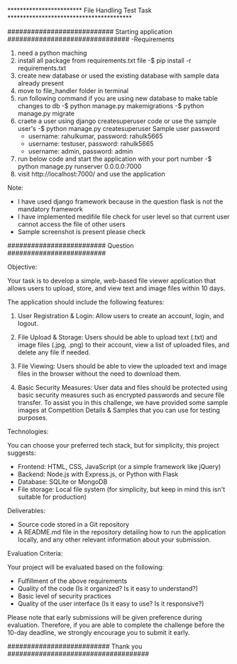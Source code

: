************************ File Handling Test Task ****************************************

########################### Starting application ############################### 
-Requirements
1) need a python maching
2) install all package from requirements.txt file 
    -$ pip install -r requirements.txt
3) create new database or used the existing database with sample data already present
4) move to file_handler folder in terminal
5) run following command if you are using new database to make table changes to db
    -$ python manage.py makemigrations
    -$ python manage.py migrate
6) craete a user using django createsuperuser code or use the sample user's
    -$ python manage.py createsuperuser
    Sample user password
    - username: rahulkumar, password: rahulk5665
    - username: testuser, password: rahulk5665
    - username: admin, password: admin
7) run below code and start the application with your port number
    -$ python manage.py runserver 0.0.0.0:7000
8) visit http://localhost:7000/ and use the application

Note: 
- I have used django framework because in the question flask is not the mandatory framework
- I have implemented medifile file check for user level so that current user cannot access the file of other users
- Sample screenshot is present please check

######################### Question #########################

Objective:

Your task is to develop a simple, web-based file viewer application that allows users to upload, store, and view text and image files within 10 days.

The application should include the following features:

1. User Registration & Login: Allow users to create an account, login, and logout.

2. File Upload & Storage: Users should be able to upload text (.txt) and image files (.jpg, .png) to their account, view a list of uploaded files, and delete any file if needed.

3. File Viewing: Users should be able to view the uploaded text and image files in the browser without the need to download them.

4. Basic Security Measures: User data and files should be protected using basic security measures such as encrypted passwords and secure file transfer.
To assist you in this challenge, we have provided some sample images at Competition Details & Samples that you can use for testing purposes.

Technologies:

You can choose your preferred tech stack, but for simplicity, this project suggests:

- Frontend: HTML, CSS, JavaScript (or a simple framework like jQuery)
- Backend: Node.js with Express.js, or Python with Flask
- Database: SQLite or MongoDB
- File storage: Local file system (for simplicity, but keep in mind this isn't suitable for production)

Deliverables:

- Source code stored in a Git repository
- A README.md file in the repository detailing how to run the application locally, and any other relevant information about your submission.

Evaluation Criteria:

Your project will be evaluated based on the following:

- Fulfillment of the above requirements
- Quality of the code (Is it organized? Is it easy to understand?)
- Basic level of security practices
- Quality of the user interface (Is it easy to use? Is it responsive?)

Please note that early submissions will be given preference during evaluation. Therefore, if you are able to complete the challenge before the 10-day deadline, we strongly encourage you to submit it early.

########################## Thank you ####################################